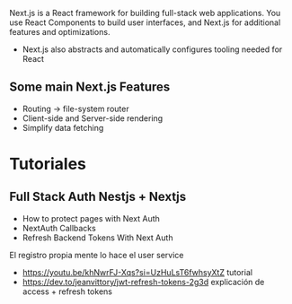 Next.js is a React framework for building full-stack web applications. You use React Components to build user interfaces, and Next.js for additional features and optimizations.

+ Next.js also abstracts and automatically configures tooling needed for React
## Some main Next.js Features
+ Routing -> file-system router
+ Client-side and Server-side rendering
+ Simplify data fetching


# Tutoriales
## Full Stack Auth Nestjs + Nextjs
+ How to protect pages with Next Auth
+ NextAuth Callbacks
+ Refresh Backend Tokens With Next Auth


El registro propia mente lo hace el user service

+ https://youtu.be/khNwrFJ-Xqs?si=UzHuLsT6fwhsyXtZ tutorial
+ https://dev.to/jeanvittory/jwt-refresh-tokens-2g3d explicación de access + refresh tokens